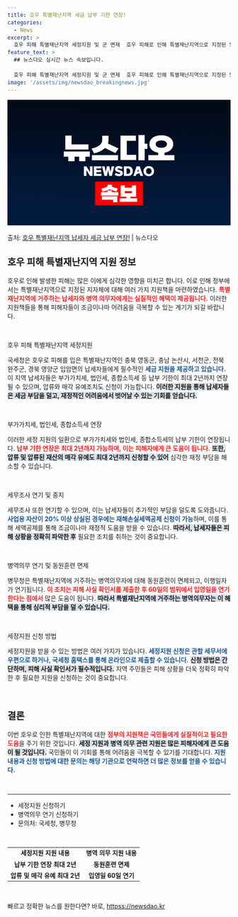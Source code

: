 ```yaml
---
title: 호우 특별재난지역 세금 납부 기한 연장!
categories:
  - News
excerpt: >
  호우 피해 특별재난지역 세정지원 및 군 면제  호우 피해로 인해 특별재난지역으로 지정된 5개 지자체에 거주하…
feature_text: >
  ## 뉴스다오 실시간 뉴스 속보입니다.

  호우 피해 특별재난지역 세정지원 및 군 면제  호우 피해로 인해 특별재난지역으로 지정된 5개 지자체에 거주하…
image: '/assets/img/newsdao_breakingnews.jpg'
---
```


![뉴스다오 속보](/assets/img/newsdao_breakingnews.jpg)

<p>출처: <a href="httpss://newsdao.kr/4860" rel="dofollow">호우 특별재난지역 납세자 세금 납부 연장!</a> | 뉴스다오</p>

<h2 data-ke-size="size26">호우 피해 특별재난지역 지원 정보</h2>

<p data-ke-size="size16">호우로 인해 발생한 피해는 많은 이에게 심각한 영향을 미치곤 합니다. 이로 인해 정부에서는 특별재난지역으로 지정된 지자체에 대해 여러 가지 지원책을 마련하였습니다. <b><span style="color: #ee2323;">특별재난지역에 거주하는 납세자와 병역 의무자에게는 실질적인 혜택이 제공됩니다.</span></b> 이러한 지원책들을 통해 피해자들이 조금이나마 어려움을 극복할 수 있는 계기가 되길 바랍니다.</p>

<p data-ke-size="size16">&nbsp;</p>

호우 피해 특별재난지역 세정지원

<p data-ke-size="size16">국세청은 호우로 피해를 입은 특별재난지역인 충북 영동군, 충남 논산시, 서천군, 전북 완주군, 경북 영양군 입암면의 납세자들에게 필수적인 <b><span style="color: #1a5490;">세금 지원을 제공하고 있습니다.</span></b> 이 지역 납세자들은 부가가치세, 법인세, 종합소득세 등 납부 기한이 최대 2년까지 연장될 수 있으며, 압류와 매각 유예조치도 신청이 가능합니다. <b><span style="background-color: #21538527;">이러한 지원을 통해 납세자들은 세금 부담을 덜고, 재정적인 어려움에서 벗어날 수 있는 기회를 얻습니다.</span></b></p>

<p data-ke-size="size16">&nbsp;</p>

부가가치세, 법인세, 종합소득세 연장

<p data-ke-size="size16">이러한 세정 지원의 일환으로 부가가치세와 법인세, 종합소득세의 납부 기한이 연장됩니다. <b><span style="color: #ee2323;">납부 기한 연장은 최대 2년까지 가능하며, 이는 피해자에게 큰 도움이 됩니다.</span></b> <b><span style="background-color: #21538527;">또한, 압류 및 압류된 재산의 매각 유예도 최대 2년까지 신청할 수 있어</span></b> 심각한 재정 부담을 해소할 수 있습니다.</p>

<p data-ke-size="size16">&nbsp;</p>

세무조사 연기 및 중지

<p data-ke-size="size16">세무조사 또한 연기할 수 있으며, 이는 납세자들이 추가적인 부담을 덜도록 도와줍니다. <b><span style="color: #1a5490;">사업용 자산이 20% 이상 상실된 경우에는 재해손실세액공제 신청이 가능</span></b>하며, 이를 통해 세액공제를 통해 조금이나마 재정적 도움을 받을 수 있습니다. <b><span style="background-color: #21538527;">따라서, 납세자들은 피해 상황을 정확히 파악한 후</span></b> 필요한 조치를 취하는 것이 중요합니다.</p>

<p data-ke-size="size16">&nbsp;</p>

병역의무 연기 및 동원훈련 면제

<p data-ke-size="size16">병무청은 특별재난지역에 거주하는 병역의무자에 대해 동원훈련이 면제되고, 이행일자가 연기됩니다. <b><span style="color: #ee2323;">이 조치는 피해 사실 확인서를 제출한 후 60일의 범위에서 입영일을 연기한다는 점에서</span></b> 많은 도움이 됩니다. <b><span style="background-color: #21538527;">따라서 특별재난지역에 거주하는 병역의무자는 이 혜택을 통해 심리적 부담을 덜 수 있습니다.</span></b></p>

<p data-ke-size="size16">&nbsp;</p>

세정지원 신청 방법

<p data-ke-size="size16">세정지원을 받을 수 있는 방법은 여러 가지가 있습니다. <b><span style="color: #1a5490;">세정지원 신청은 관할 세무서에 우편으로 하거나, 국세청 홈택스를 통해 온라인으로 제출할 수 있습니다.</span></b> <b><span style="background-color: #21538527;">신청 방법은 간단하며, 피해 사실 확인서가 필수적입니다.</span></b> 지역 주민들은 피해 상황을 더욱 정확히 파악한 후 필요한 지원을 신청하는 것이 중요합니다.</p>

<p data-ke-size="size16">&nbsp;</p>

<h2 data-ke-size="size26">결론</h2>

<p data-ke-size="size16">이번 호우로 인한 특별재난지역에 대한 <b><span style="color: #ee2323;">정부의 지원책은 국민들에게 실질적이고 필요한 도움</span></b>을 주기 위한 것입니다. <b><span style="background-color: #21538527;">세정 지원과 병역 의무 관련 지원은 많은 피해자에게 큰 도움이 될 것입니다.</span></b> 국민들이 이 기회를 통해 어려움을 극복할 수 있기를 기대합니다. <b><span style="color: #1a5490;">지원 내용과 신청 방법에 대한 문의는 해당 기관으로 연락하면 더 많은 정보를 얻을 수 있습니다.</span></b></p>

<p data-ke-size="size16">&nbsp;</p>

<hr>

<ul>
    <li>세정지원 신청하기</li>
    <li>병역의무 연기 신청하기</li>
    <li>문의처: 국세청, 병무청</li>
</ul>

<p data-ke-size="size16">&nbsp;</p>

<table style="width: 100%; border-collapse: collapse;">
    <tbody>
        <tr>
            <td style="text-align: center; height: 17px;"><b>세정지원 지원 내용</b></td>
            <td style="text-align: center; height: 17px;"><b>병역 의무 지원 내용</b></td>
        </tr>
        <tr>
            <td style="text-align: center; height: 17px;"><b>납부 기한 연장 최대 2년</b></td>
            <td style="text-align: center; height: 17px;"><b>동원훈련 면제</b></td>
        </tr>
        <tr>
            <td style="text-align: center; height: 17px;"><b>압류 및 매각 유예 최대 2년</b></td>
            <td style="text-align: center; height: 17px;"><b>입영일 60일 연기</b></td>
        </tr>
    </tbody>
</table>

<p data-ke-size="size16">&nbsp;</p> 

빠르고 정확한 뉴스를 원한다면? 바로, <a href="httpss://newsdao.kr" rel="dofollow">httpss://newsdao.kr</a>


